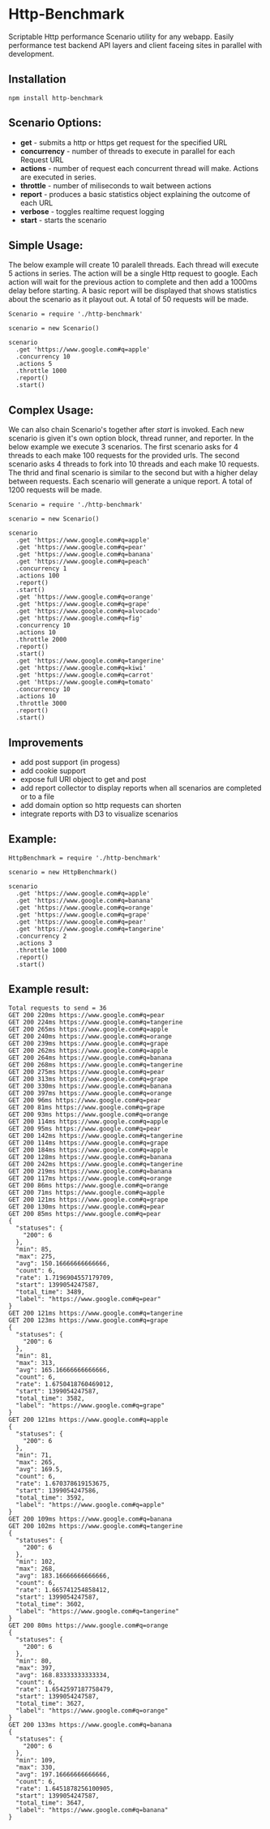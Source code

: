Http-Benchmark
=============

Scriptable Http performance Scenario utility for any webapp. Easily performance test backend API layers and client faceing sites in parallel with development.

## Installation
    npm install http-benchmark

## __Scenario Options__:

 - __get__ - submits a http or https get request for the specified URL
 - __concurrency__ - number of threads to execute in parallel for each Request URL
 - __actions__ - number of request each concurrent thread will make. Actions are executed in series.
 - __throttle__ - number of miliseconds to wait between actions
 - __report__ - produces a basic statistics object explaining the outcome of each URL
 - __verbose__ - toggles realtime request logging
 - __start__ - starts the scenario

## Simple Usage:
The below example will create 10 paralell threads. Each thread will execute 5 actions in series. The action will be a single Http request to google. Each action will wait for the previous action to complete and then add a 1000ms delay before starting. A basic report will be displayed that shows statistics about the scenario as it playout out. A total of 50 requests will be made.

    Scenario = require './http-benchmark'

    scenario = new Scenario()

    scenario
      .get 'https://www.google.com#q=apple'
      .concurrency 10
      .actions 5
      .throttle 1000
      .report()
      .start()

## Complex Usage:
We can also chain Scenario's together after _start_ is invoked. Each new scenario is given it's own option block, thread runner, and reporter. In the below example we execute 3 scenarios. The first scenario asks for 4 threads to each make 100 requests for the provided urls. The second scenario asks 4 threads to fork into 10 threads and each make 10 requests. The thrid and final scenario is similar to the second but with a higher delay between requests. Each scenario will generate a unique report. A total of 1200 requests will be made.

    Scenario = require './http-benchmark'

    scenario = new Scenario()

    scenario
      .get 'https://www.google.com#q=apple'
      .get 'https://www.google.com#q=pear'
      .get 'https://www.google.com#q=banana'
      .get 'https://www.google.com#q=peach'
      .concurrency 1
      .actions 100
      .report()
      .start()
      .get 'https://www.google.com#q=orange'
      .get 'https://www.google.com#q=grape'
      .get 'https://www.google.com#q=alvocado'
      .get 'https://www.google.com#q=fig'
      .concurrency 10
      .actions 10
      .throttle 2000
      .report()
      .start()
      .get 'https://www.google.com#q=tangerine'
      .get 'https://www.google.com#q=kiwi'
      .get 'https://www.google.com#q=carrot'
      .get 'https://www.google.com#q=tomato'
      .concurrency 10
      .actions 10
      .throttle 3000
      .report()
      .start()

## Improvements
 - add post support (in progess)
 - add cookie support
 - expose full URI object to get and post
 - add report collector to display reports when all scenarios are completed or to a file
 - add domain option so http requests can shorten
 - integrate reports with D3 to visualize scenarios

## Example:

    HttpBenchmark = require './http-benchmark'

    scenario = new HttpBenchmark()

    scenario
      .get 'https://www.google.com#q=apple'
      .get 'https://www.google.com#q=banana'
      .get 'https://www.google.com#q=orange'
      .get 'https://www.google.com#q=grape'
      .get 'https://www.google.com#q=pear'
      .get 'https://www.google.com#q=tangerine'
      .concurrency 2
      .actions 3
      .throttle 1000
      .report()
      .start()

## Example result:

    Total requests to send = 36
    GET 200 220ms https://www.google.com#q=pear
    GET 200 224ms https://www.google.com#q=tangerine
    GET 200 265ms https://www.google.com#q=apple
    GET 200 240ms https://www.google.com#q=orange
    GET 200 239ms https://www.google.com#q=grape
    GET 200 262ms https://www.google.com#q=apple
    GET 200 264ms https://www.google.com#q=banana
    GET 200 268ms https://www.google.com#q=tangerine
    GET 200 275ms https://www.google.com#q=pear
    GET 200 313ms https://www.google.com#q=grape
    GET 200 330ms https://www.google.com#q=banana
    GET 200 397ms https://www.google.com#q=orange
    GET 200 96ms https://www.google.com#q=pear
    GET 200 81ms https://www.google.com#q=grape
    GET 200 93ms https://www.google.com#q=orange
    GET 200 114ms https://www.google.com#q=apple
    GET 200 95ms https://www.google.com#q=pear
    GET 200 142ms https://www.google.com#q=tangerine
    GET 200 114ms https://www.google.com#q=grape
    GET 200 184ms https://www.google.com#q=apple
    GET 200 128ms https://www.google.com#q=banana
    GET 200 242ms https://www.google.com#q=tangerine
    GET 200 219ms https://www.google.com#q=banana
    GET 200 117ms https://www.google.com#q=orange
    GET 200 86ms https://www.google.com#q=orange
    GET 200 71ms https://www.google.com#q=apple
    GET 200 121ms https://www.google.com#q=grape
    GET 200 130ms https://www.google.com#q=pear
    GET 200 85ms https://www.google.com#q=pear
    {
      "statuses": {
        "200": 6
      },
      "min": 85,
      "max": 275,
      "avg": 150.16666666666666,
      "count": 6,
      "rate": 1.7196904557179709,
      "start": 1399054247587,
      "total_time": 3489,
      "label": "https://www.google.com#q=pear"
    }
    GET 200 121ms https://www.google.com#q=tangerine
    GET 200 123ms https://www.google.com#q=grape
    {
      "statuses": {
        "200": 6
      },
      "min": 81,
      "max": 313,
      "avg": 165.16666666666666,
      "count": 6,
      "rate": 1.6750418760469012,
      "start": 1399054247587,
      "total_time": 3582,
      "label": "https://www.google.com#q=grape"
    }
    GET 200 121ms https://www.google.com#q=apple
    {
      "statuses": {
        "200": 6
      },
      "min": 71,
      "max": 265,
      "avg": 169.5,
      "count": 6,
      "rate": 1.670378619153675,
      "start": 1399054247586,
      "total_time": 3592,
      "label": "https://www.google.com#q=apple"
    }
    GET 200 109ms https://www.google.com#q=banana
    GET 200 102ms https://www.google.com#q=tangerine
    {
      "statuses": {
        "200": 6
      },
      "min": 102,
      "max": 268,
      "avg": 183.16666666666666,
      "count": 6,
      "rate": 1.665741254858412,
      "start": 1399054247587,
      "total_time": 3602,
      "label": "https://www.google.com#q=tangerine"
    }
    GET 200 80ms https://www.google.com#q=orange
    {
      "statuses": {
        "200": 6
      },
      "min": 80,
      "max": 397,
      "avg": 168.83333333333334,
      "count": 6,
      "rate": 1.6542597187758479,
      "start": 1399054247587,
      "total_time": 3627,
      "label": "https://www.google.com#q=orange"
    }
    GET 200 133ms https://www.google.com#q=banana
    {
      "statuses": {
        "200": 6
      },
      "min": 109,
      "max": 330,
      "avg": 197.16666666666666,
      "count": 6,
      "rate": 1.6451878256100905,
      "start": 1399054247587,
      "total_time": 3647,
      "label": "https://www.google.com#q=banana"
    }
